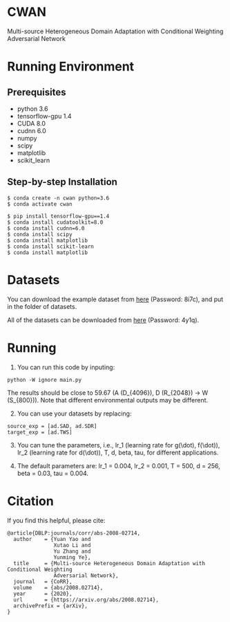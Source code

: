 # CWAN

Multi-source Heterogeneous Domain Adaptation with Conditional Weighting Adversarial Network

# Running Environment

## Prerequisites
* python 3.6
* tensorflow-gpu 1.4
* CUDA 8.0
* cudnn 6.0
* numpy
* scipy
* matplotlib
* scikit_learn

## Step-by-step Installation

```
$ conda create -n cwan python=3.6
$ conda activate cwan

$ pip install tensorflow-gpu==1.4
$ conda install cudatoolkit=8.0
$ conda install cudnn=6.0
$ conda install scipy
$ conda install matplotlib
$ conda install scikit-learn
$ conda install matplotlib
```

# Datasets

You can download the example dataset from [here](https://pan.baidu.com/s/1-SuuuOFkC-sQ9z8_fq3zZg) (Password: 8i7c), and put in the folder of datasets.

All of the datasets can be downloaded from [here](https://pan.baidu.com/s/1lkSIsNRQJg6i5KffM1mxRg) (Password: 4y1q).

# Running

1. You can run this code by inputing: 
```
python -W ignore main.py
```
The results should be close to 59.67 (A (D_{4096}), D (R_{2048}) -> W (S_{800})). Note that different environmental outputs may be different.

2. You can use your datasets by replacing:
```
source_exp = [ad.SAD, ad.SDR]
target_exp = [ad.TWS]
```

3. You can tune the parameters, i.e., lr_1 (learning rate for g(\dot), f(\dot)), lr_2 (learning rate for d(\dot)), T, d, beta, tau, for different applications.

4. The default parameters are: lr_1 = 0.004, lr_2 = 0.001, T = 500, d = 256, beta = 0.03, tau = 0.004.

# Citation

If you find this helpful, please cite:
```
@article{DBLP:journals/corr/abs-2008-02714,
  author    = {Yuan Yao and
               Xutao Li and
               Yu Zhang and
               Yunming Ye},
  title     = {Multi-source Heterogeneous Domain Adaptation with Conditional Weighting
               Adversarial Network},
  journal   = {CoRR},
  volume    = {abs/2008.02714},
  year      = {2020},
  url       = {https://arxiv.org/abs/2008.02714},
  archivePrefix = {arXiv},
}
```
